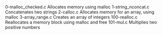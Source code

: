 0-malloc_checked.c	Allocates memory using malloc
1-string_nconcat.c	Concatenates two strings
2-calloc.c	Allocates memory for an array, using malloc
3-array_range.c	Creates an array of integers
100-realloc.c	Reallocates a memory block using malloc and free
101-mul.c	Multiplies two positive numbers
